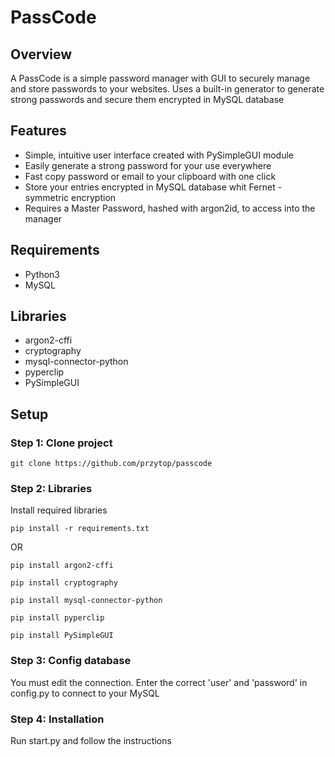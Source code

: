 # PassCode

## Overview
A PassCode is a simple password manager with GUI to securely manage and store passwords to your websites. 
Uses a built-in generator to generate strong passwords and secure them encrypted in MySQL database

## Features
- Simple, intuitive user interface created with PySimpleGUI module
- Easily generate a strong password for your use everywhere
- Fast copy password or email to your clipboard with one click
- Store your entries encrypted in MySQL database whit Fernet - symmetric encryption
- Requires a Master Password, hashed with argon2id, to access into the manager

## Requirements
- Python3
- MySQL

## Libraries
- argon2-cffi
- cryptography
- mysql-connector-python
- pyperclip
- PySimpleGUI

## Setup

### Step 1: Clone project

```
git clone https://github.com/przytop/passcode
```

### Step 2: Libraries

Install required libraries
```
pip install -r requirements.txt
```
OR
```
pip install argon2-cffi
```
```
pip install cryptography
```
```
pip install mysql-connector-python
```
```
pip install pyperclip
```
```
pip install PySimpleGUI
```

### Step 3: Config database

You must edit the connection. Enter the correct 'user' and 'password' in config.py to connect to your MySQL

### Step 4: Installation

Run start.py and follow the instructions